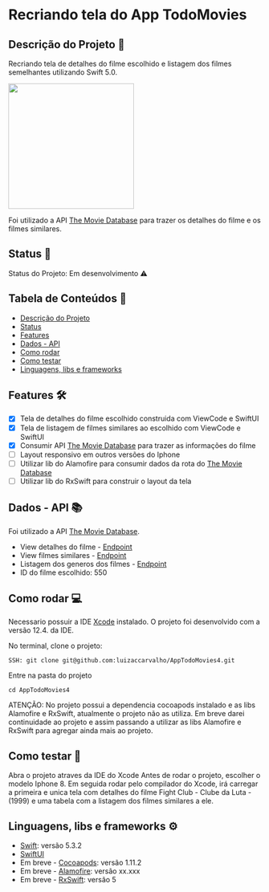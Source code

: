 # Recriando tela do App TodoMovies

## Descrição do Projeto 🚀
Recriando tela de detalhes do filme escolhido e listagem dos filmes semelhantes utilizando Swift 5.0.

<img src="https://is4-ssl.mzstatic.com/image/thumb/Purple114/v4/97/0e/e2/970ee217-13cf-1674-b016-461aca657663/pr_source.png/460x0w.png" width=250>

Foi utilizado a API [The Movie Database](https://www.themoviedb.org/) para trazer os detalhes do filme e os filmes similares.

## Status 🏁
Status do Projeto: Em desenvolvimento ⚠

## Tabela de Conteúdos 📌
   * [Descrição do Projeto](#descricao-projeto)
   * [Status](#status)
   * [Features](#features)
   * [Dados - API](#dados-api)
   * [Como rodar](#como-rodar)
   * [Como testar](#como-testar)
   * [Linguagens, libs e frameworks](#linguagens-libs-e-frameworks)
   
## Features 🛠
- [x] Tela de detalhes do filme escolhido construida com ViewCode e SwiftUI
- [x] Tela de listagem de filmes similares ao escolhido com ViewCode e SwiftUI
- [X] Consumir API [The Movie Database](https://www.themoviedb.org/) para trazer as informações do filme
- [ ] Layout responsivo em outros versões do Iphone
- [ ] Utilizar lib do Alamofire para consumir dados da rota do [The Movie Database](https://www.themoviedb.org/)
- [ ] Utilizar lib do RxSwift para construir o layout da tela

## Dados - API 📚
Foi utilizado a API [The Movie Database](https://www.themoviedb.org/).

- View detalhes do filme - [Endpoint](https://developers.themoviedb.org/3/movies/get-movie-details)
- View filmes similares - [Endpoint](https://developers.themoviedb.org/3/movies/get-similar-movies)
- Listagem dos generos dos filmes - [Endpoint](https://developers.themoviedb.org/3/genres/get-movie-list)
- ID do filme escolhido: 550

## Como rodar 💻
Necessario possuir a IDE [Xcode](https://developer.apple.com/xcode/) instalado.
O projeto foi desenvolvido com a versão 12.4. da IDE.

No terminal, clone o projeto:

    SSH: git clone git@github.com:luizaccarvalho/AppTodoMovies4.git
    
Entre na pasta do projeto

    cd AppTodoMovies4

ATENÇÃO: 
No projeto possui a dependencia cocoapods instalado e as libs Alamofire e RxSwift, atualmente o projeto não as utiliza.
Em breve darei continuidade ao projeto e assim passando a utilizar as libs Alamofire e RxSwift para agregar ainda mais 
ao projeto.

## Como testar 📱
Abra o projeto atraves da IDE do Xcode 
Antes de rodar o projeto, escolher o modelo Iphone 8.
Em seguida rodar pelo compilador do Xcode, irá carregar a primeira e unica tela
com detalhes do filme Fight Club - Clube da Luta - (1999) e uma tabela com a listagem dos filmes similares a ele.

## Linguagens, libs e frameworks ⚙
- [Swift](https://developer.apple.com/documentation/swift): versão 5.3.2 
- [SwiftUI](https://developer.apple.com/documentation/swiftui/)
- Em breve - [Cocoapods](https://cocoapods.org/): versão 1.11.2 
- Em breve - [Alamofire](http://cocoadocs.org/docsets/Alamofire/4.5.1/): versão xx.xxx 
- Em breve - [RxSwift](https://github.com/ReactiveX/RxSwift): versão 5 
